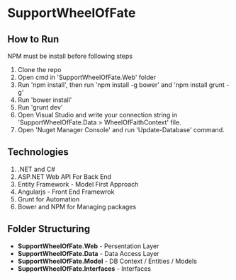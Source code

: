 # SupportWheelOfFate

## How to Run
NPM must be install before following steps

 1. Clone the repo
 2. Open cmd in 'SupportWheelOfFate.Web' folder
 3. Run 'npm install', then run 'npm install -g bower' and 'npm install grunt -g'
 4. Run 'bower install'
 5. Run 'grunt dev'
 6. Open Visual Studio and write your connection string in 'SupportWheelOfFate.Data > WheelOfFaithContext' file.
 7. Open 'Nuget Manager Console' and run 'Update-Database' command.

## Technologies

 1. .NET and C#
 2. ASP.NET Web API For Back End
 3. Entity Framework - Model First Approach
 4. Angularjs - Front End Framewrok
 5. Grunt for Automation
 6. Bower and NPM for Managing packages

## Folder Structuring

 - **SupportWheelOfFate.Web** - Persentation Layer
 - **SupportWheelOfFate.Data** - Data Access Layer
 - **SupportWheelOfFate.Model** - DB Context / Entities / Models
 - **SupportWheelOfFate.Interfaces** - Interfaces

